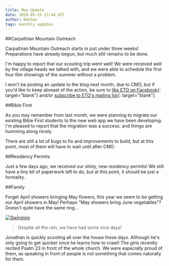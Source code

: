 ```yaml
---
title: May Update
date: 2019-05-25 13:44 UTC
author: Nathan
tags: monthly updates
---
```


##Carpathian Mountain Outreach

Carpathian Mountain Outreach starts in just under three weeks! Preparations have
already begun, but much still remains to be done.

I'm happy to report that our scouting trip went well! We were received well by
the village heads we talked with, and we were able to schedule the first four film
showings of the summer without a problem.

I won't be posting an update to the blog next month, due to CMO, but if you'd
like to keep abreast of the action, be sure to [like ETO on Facebook](https://www.facebook.com/euroteamoutreach/){: target="blank"} and/or
[subscribe to ETO's mailing list](https://euroteamoutreach.us6.list-manage.com/subscribe/post?u=672df31cd6d0e7132c9c4c7d1&amp;id=d107e57061){: target="blank"}.

##Bible First

As you may remember from last month, we were planning to migrate our existing
Bible First students to the new web app we have been developing. I'm pleased to
report that the migration was a success, and things are humming along nicely.

There are still a lot of bugs to fix and improvements to build, but at this
point, most of them will have to wait until after CMO.

##Residency Permits

Just a few days ago, we received our shiny, new residency permits! We still have
a tiny bit of paperwork left to do, but at this point, it should be just a
formality.

##Family

Forget April showers bringing May flowers, this year we seem to be getting our
April showers in May! Perhaps "May showers bring June vegetables"? Doesn't quite
have the same ring...

[![Swinging](images/2019/5-swing.jpg)](https://f000.backblazeb2.com/file/daysinukraine/images/2019/5-swing.jpg)

> Despite all the rain, we have had some nice days!

Jonathan is quickly scooting all over the house these days. Although he's only
going to get quicker once he learns how to crawl! The girls recently recited
Psalm 23 in front of the whole church. We were especially proud of them, as
speaking in front of people is not something that comes naturally for them.
